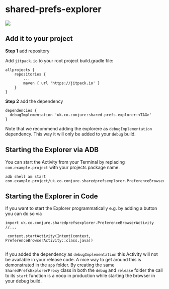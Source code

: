 # shared-prefs-explorer

[![](https://jitpack.io/v/uk.co.conjure/shared-prefs-explorer.svg)](https://jitpack.io/#uk.co.conjure/shared-prefs-explorer)


## Add it to your project

**Step 1** add repository

Add `jitpack.io` to your root project build.gradle file:
```
allprojects {
	repositories {
		...
		maven { url 'https://jitpack.io' }
	}
}

```

**Step 2** add the dependency

```
dependencies {
  debugImplementation 'uk.co.conjure:shared-prefs-explorer:<TAG>'
}
```

Note that we recommend adding the explorere as `debugImplementation` dependency. This way it will only be added to your `debug` build.

## Starting the Explorer via ADB

You can start the Activity from your Terminal by replacing `com.example.project` with your projects package name.

```
adb shell am start com.example.project/uk.co.conjure.sharedprefsexplorer.PreferenceBrowserActivity
```

## Starting the Explorer in Code

If you want to start the Explorer programmatically e.g. by adding a button you can do so via
```
import uk.co.conjure.sharedprefsexplorer.PreferenceBrowserActivity
//...
 
 context.startActivity(Intent(context, PreferenceBrowserActivity::class.java))
 
```

If you added the dependency as `debugImplementation` this Activity will not be available in your release code. A nice way to get around this is demonstrated in the `app` folder.
By creating the same `SharedPrefsExplorerProxy` class in both the `debug` and `release` folder the call to its `start` function is a noop in production while starting the browser in your debug build.

